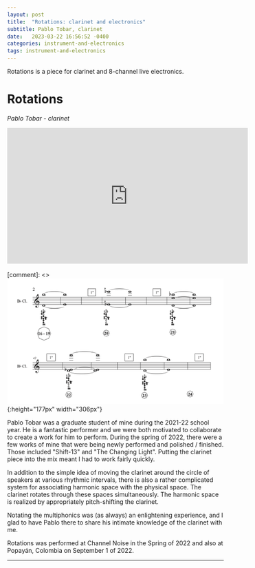 ```yaml
---
layout: post
title:  "Rotations: clarinet and electronics"
subtitle: Pablo Tobar, clarinet
date:   2023-03-22 16:56:52 -0400
categories: instrument-and-electronics
tags: instrument-and-electronics
---
```


Rotations is a piece for clarinet and 8-channel live electronics. 

# Rotations
*Pablo Tobar - clarinet* <br>

<iframe width="560" height="315" src="https://www.youtube.com/embed/0D0tCfsGH2Y" title="YouTube video player" frameborder="0" allow="accelerometer; autoplay; clipboard-write; encrypted-media; gyroscope; picture-in-picture; web-share" allowfullscreen></iframe>
<br> 

[comment]: <> ![Rotations score](/assets/images/RotationsImage.png){:height="177px" width="306px"} 

Pablo Tobar was a graduate student of mine during the 2021-22 school year. He is a fantastic performer and we were both motivated to collaborate to create a work for him to perform. During the spring of 2022, there were a few works of mine that were being newly performed and polished / finished. Those included "Shift-13" and "The Changing Light". Putting the clarinet piece into the mix meant I had to work fairly quickly.

In addition to the simple idea of moving the clarinet around the circle of speakers at various rhythmic intervals, there is also a rather complicated system for associating harmonic space with the physical space. The clarinet rotates through these spaces simultaneously. The harmonic space is realized by appropriately pitch-shifting the clarinet.

Notating the multiphonics was (as always) an enlightening experience, and I glad to have Pablo there to share his intimate knowledge of the clarinet with me. 

Rotations was performed at Channel Noise in the Spring of 2022 and also at Popayán, Colombia on September 1 of 2022.


---
<br>